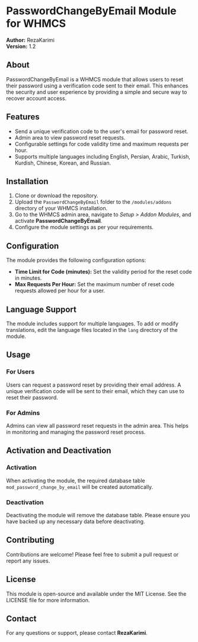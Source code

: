 <h1>PasswordChangeByEmail Module for WHMCS</h1>
<p>
    <strong>Author:</strong> RezaKarimi<br>
    <strong>Version:</strong> 1.2
</p>

<h2>About</h2>
<p>
    PasswordChangeByEmail is a WHMCS module that allows users to reset their password using a verification code sent to their email. This enhances the security and user experience by providing a simple and secure way to recover account access.
</p>

<h2>Features</h2>
<ul>
    <li>Send a unique verification code to the user's email for password reset.</li>
    <li>Admin area to view password reset requests.</li>
    <li>Configurable settings for code validity time and maximum requests per hour.</li>
    <li>Supports multiple languages including English, Persian, Arabic, Turkish, Kurdish, Chinese, Korean, and Russian.</li>
</ul>

<h2>Installation</h2>
<ol>
    <li>Clone or download the repository.</li>
    <li>Upload the <code>PasswordChangeByEmail</code> folder to the <code>/modules/addons</code> directory of your WHMCS installation.</li>
    <li>Go to the WHMCS admin area, navigate to <em>Setup &gt; Addon Modules</em>, and activate <strong>PasswordChangeByEmail</strong>.</li>
    <li>Configure the module settings as per your requirements.</li>
</ol>

<h2>Configuration</h2>
<p>
    The module provides the following configuration options:
</p>
<ul>
    <li><strong>Time Limit for Code (minutes):</strong> Set the validity period for the reset code in minutes.</li>
    <li><strong>Max Requests Per Hour:</strong> Set the maximum number of reset code requests allowed per hour for a user.</li>
</ul>

<h2>Language Support</h2>
<p>
    The module includes support for multiple languages. To add or modify translations, edit the language files located in the <code>lang</code> directory of the module.
</p>

<h2>Usage</h2>
<h3>For Users</h3>
<p>
    Users can request a password reset by providing their email address. A unique verification code will be sent to their email, which they can use to reset their password.
</p>
<h3>For Admins</h3>
<p>
    Admins can view all password reset requests in the admin area. This helps in monitoring and managing the password reset process.
</p>

<h2>Activation and Deactivation</h2>
<h3>Activation</h3>
<p>
    When activating the module, the required database table <code>mod_password_change_by_email</code> will be created automatically.
</p>
<h3>Deactivation</h3>
<p>
    Deactivating the module will remove the database table. Please ensure you have backed up any necessary data before deactivating.
</p>

<h2>Contributing</h2>
<p>
    Contributions are welcome! Please feel free to submit a pull request or report any issues.
</p>

<h2>License</h2>
<p>
    This module is open-source and available under the MIT License. See the LICENSE file for more information.
</p>

<h2>Contact</h2>
<p>
    For any questions or support, please contact <strong>RezaKarimi</strong>.
</p>
